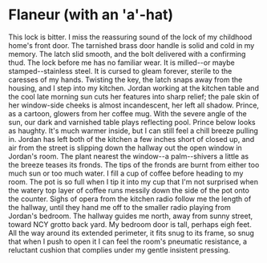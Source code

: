 # Flaneur (with an 'a'-hat)

This lock is bitter. I miss the reassuring sound of the lock of my childhood home's front door. The tarnished brass door handle is solid and cold in my memory. The latch slid smooth, and the bolt delivered with a confirming thud. The lock before me has no familiar wear. It is milled--or maybe stamped--stainless steel. It is cursed to gleam forever, sterile to the caresses of my hands. Twisting the key, the latch snaps away from the housing, and I step into my kitchen. Jordan working at the kitchen table and the cool late morning sun cuts her features into sharp relief; the pale skin of her window-side cheeks is almost incandescent, her left all shadow. Prince, as a cartoon, glowers from her coffee mug. With the severe angle of the sun, our dark and varnished table plays reflecting pool. Prince below looks as haughty.
It's much warmer inside, but I can still feel a chill breeze pulling in. Jordan has left both of the kitchen a few inches short of closed up, and air from the street is slipping down the hallway out the open window in Jordan's room. The plant nearest the window--a palm--shivers a little as the breeze teases its fronds. The tips of the fronds are burnt from either too much sun or too much water. I fill a cup of coffee before heading to my room. The pot is so full when I tip it into my cup that I'm not surprised when the watery top layer of coffee runs messily down the side of the pot onto the counter. Sighs of opera from the kitchen radio follow me the length of the hallway, until they hand me off to the smaller radio playing from Jordan's bedroom. The hallway guides me north, away from sunny street, toward NCY grotto back yard. My bedroom door is tall, perhaps eigh feet. All the way around its extended perimeter, it fits snug to its frame, so snug that when I push to open it I can feel the room's pneumatic resistance, a reluctant cushion that complies under my gentle insistent pressing.
